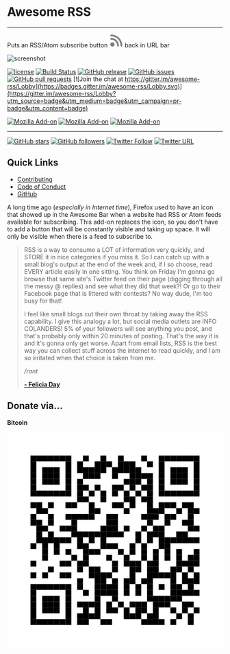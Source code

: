 # Awesome RSS

- - -
Puts an RSS/Atom subscribe button ![icon](./icons/subscribe-16.svg) back in URL bar

![screenshot](./screenshot.png)

[![license](https://img.shields.io/github/license/shgysk8zer0/awesome-rss.svg)](./LICENSE)
[![Build Status](https://travis-ci.org/shgysk8zer0/awesome-rss.svg?branch=master)](https://travis-ci.org/shgysk8zer0/awesome-rss)
[![GitHub release](https://img.shields.io/github/release/shgysk8zer0/awesome-rss.svg)](https://github.com/shgysk8zer0/awesome-rss/releases)
[![GitHub issues](https://img.shields.io/github/issues/shgysk8zer0/awesome-rss.svg)](https://github.com/shgysk8zer0/awesome-rss/issues)
[![GitHub pull requests](https://img.shields.io/github/issues-pr/shgysk8zer0/awesome-rss.svg)](https://github.com/shgysk8zer0/awesome-rss/pulls)
[![Join the chat at https://gitter.im/awesome-rss/Lobby](https://badges.gitter.im/awesome-rss/Lobby.svg)](https://gitter.im/awesome-rss/Lobby?utm_source=badge&utm_medium=badge&utm_campaign=pr-badge&utm_content=badge)

[![Mozilla Add-on](https://img.shields.io/amo/v/awesome-rss.svg)](https://addons.mozilla.org/en-US/firefox/addon/awesome-rss/)
[![Mozilla Add-on](https://img.shields.io/amo/users/awesome-rss.svg)](https://addons.mozilla.org/en-US/firefox/addon/awesome-rss/statistics/)
[![Mozilla Add-on](https://img.shields.io/amo/stars/awesome-rss.svg)](https://addons.mozilla.org/en-US/firefox/addon/awesome-rss/reviews/)

<!--
[![Chrome Web Store](https://img.shields.io/chrome-web-store/v/nimelepbpejjlbmoobocpfnjhihnpked.svg)]()
[![Chrome Web Store](https://img.shields.io/chrome-web-store/rating-count/nimelepbpejjlbmoobocpfnjhihnpked.svg)]()
[![Chrome Web Store](https://img.shields.io/chrome-web-store/stars/nimelepbpejjlbmoobocpfnjhihnpked.svg)]()
-->
- - -

[![GitHub stars](https://img.shields.io/github/stars/shgysk8zer0/awesome-rss.svg?style=social&label=Star)](https://github.com/shgysk8zer0/awesome-rss#fork-destination-box)
[![GitHub followers](https://img.shields.io/github/followers/shgysk8zer0.svg?style=social&label=Follow)](https://github.com/shgysk8zer0)
[![Twitter Follow](https://img.shields.io/twitter/follow/shgysk8zer0.svg?style=social&label=Follow)](https://twitter.com/shgysk8zer0)
[![Twitter URL](https://img.shields.io/twitter/url/http/shields.io.svg?style=social)](https://twitter.com/intent/tweet?text=shgysk8zer0%2Fawesome-rss%3A%20Puts%20an%20RSS%2FAtom%20subscribe%20button%20back%20in%20URL%20bar&url=https%3A%2F%2Fgithub.com%2Fshgysk8zer0%2Fawesome-rss&original_referer=)


## Quick Links
- [Contributing](./docs/CONTRIBUTING.md)
- [Code of Conduct](./docs/CODE_OF_CONDUCT.md)
- [GitHub](https://github.com/shgysk8zer0/awesome-rss)

A long time ago (*especially in Internet time*), Firefox used to have an icon
that showed up in the Awesome Bar when a website had RSS or Atom feeds
available for subscribing. This add-on replaces the icon, so you don't have
to add a button that will be constantly visible and taking up space. It will
only be visible when there is a feed to subscribe to.

> RSS is a way to consume a LOT of information very quickly, and STORE it in nice
> categories if you miss it. So I can catch up with a small blog's output at the
> end of the week and, if I so choose, read EVERY article easily in one sitting.
> You think on Friday I'm gonna go browse that same site's Twitter feed on their
> page (digging through all the messy @ replies) and see what they did that week?!
> Or go to their Facebook page that is littered with contests? No way dude, I'm
> too busy for that!
>
> I feel like small blogs cut their own throat by taking away the RSS capability.
> I give this analogy a lot, but social media outlets are INFO COLANDERS! 5% of
> your followers will see anything you post, and that's probably only within 20
> minutes of posting. That's the way it is and it's gonna only get worse. Apart
> from email lists, RSS is the best way you can collect stuff across the internet
> to read quickly, and I am so irritated when that choice is taken from me.
>
> */rant*
>
> [**- Felicia Day**](https://plus.google.com/+FeliciaDay/posts/DsSLwxjojmj)

## Donate via...

**Bitcoin**

[![bitcoin:1NpeeCN35dQZv1pJLZcASFWvkBzJszH9q8](./img/bitcoin.svg)](bitcoin:1NpeeCN35dQZv1pJLZcASFWvkBzJszH9q8)
